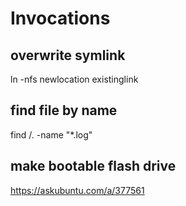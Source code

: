 # Invocations

## overwrite symlink
ln -nfs newlocation existinglink

## find file by name
find /. -name "*.log"

## make bootable flash drive

https://askubuntu.com/a/377561
